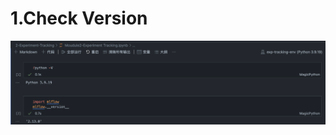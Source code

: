 # 1.Check Version
<img src='https://github.com/GawainGan/MLOps/blob/main/2-Experiment-Tracking/pic/1-Conda_Env-MLflow_Version.png'>
